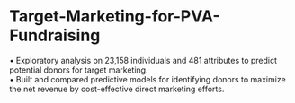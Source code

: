 # Target-Marketing-for-PVA-Fundraising
•	Exploratory analysis on 23,158 individuals and 481 attributes to predict potential donors for target marketing.              
•	Built and compared predictive models for identifying donors to maximize the net revenue by cost-effective direct marketing efforts.
